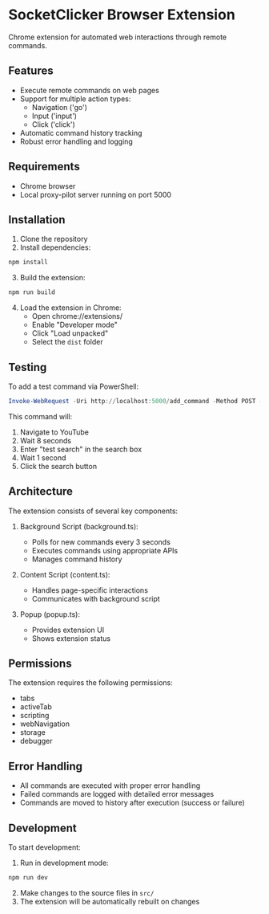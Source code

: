 # SocketClicker Browser Extension

Chrome extension for automated web interactions through remote commands.

## Features

- Execute remote commands on web pages
- Support for multiple action types:
  - Navigation ('go')
  - Input ('input')
  - Click ('click')
- Automatic command history tracking
- Robust error handling and logging

## Requirements

- Chrome browser
- Local proxy-pilot server running on port 5000

## Installation

1. Clone the repository
2. Install dependencies:
```bash
npm install
```
3. Build the extension:
```bash
npm run build
```
4. Load the extension in Chrome:
   - Open chrome://extensions/
   - Enable "Developer mode"
   - Click "Load unpacked"
   - Select the `dist` folder

## Testing

To add a test command via PowerShell:

```powershell
Invoke-WebRequest -Uri http://localhost:5000/add_command -Method POST -Headers @{"Content-Type"="application/json"} -Body '{"command": "execute_sequence", "params": {"data": [{"on_start": 0, "action": "go", "value": "https://www.youtube.com/"}, {"on_start": 8000, "action": "input", "element_xpath": "//*[@id=''search'']", "value": "test search"}, {"on_start": 1000, "action": "click", "element_xpath": "//*[@id=''search-icon-legacy'']"}]}}'
```

This command will:
1. Navigate to YouTube
2. Wait 8 seconds
3. Enter "test search" in the search box
4. Wait 1 second
5. Click the search button

## Architecture

The extension consists of several key components:

1. Background Script (background.ts):
   - Polls for new commands every 3 seconds
   - Executes commands using appropriate APIs
   - Manages command history

2. Content Script (content.ts):
   - Handles page-specific interactions
   - Communicates with background script

3. Popup (popup.ts):
   - Provides extension UI
   - Shows extension status

## Permissions

The extension requires the following permissions:
- tabs
- activeTab
- scripting
- webNavigation
- storage
- debugger

## Error Handling

- All commands are executed with proper error handling
- Failed commands are logged with detailed error messages
- Commands are moved to history after execution (success or failure)

## Development

To start development:

1. Run in development mode:
```bash
npm run dev
```

2. Make changes to the source files in `src/`
3. The extension will be automatically rebuilt on changes
